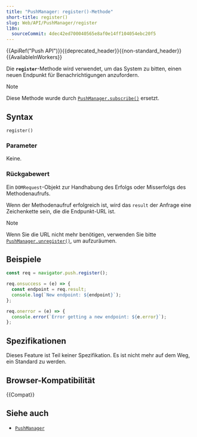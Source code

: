 ```yaml
---
title: "PushManager: register()-Methode"
short-title: register()
slug: Web/API/PushManager/register
l10n:
  sourceCommit: 4dec42ed700040565e8af0e14ff104054ebc20f5
---
```


{{ApiRef("Push API")}}{{deprecated_header}}{{non-standard_header}}{{AvailableInWorkers}}

Die **`register`**-Methode wird verwendet, um das System zu bitten, einen neuen Endpunkt für Benachrichtigungen anzufordern.

> [!NOTE]
> Diese Methode wurde durch [`PushManager.subscribe()`](/de/docs/Web/API/PushManager/subscribe) ersetzt.

## Syntax

```js-nolint
register()
```

### Parameter

Keine.

### Rückgabewert

Ein `DOMRequest`-Objekt zur Handhabung des Erfolgs oder Misserfolgs des Methodenaufrufs.

Wenn der Methodenaufruf erfolgreich ist, wird das `result` der Anfrage eine Zeichenkette sein, die die Endpunkt-URL ist.

> [!NOTE]
> Wenn Sie die URL nicht mehr benötigen, verwenden Sie bitte [`PushManager.unregister()`](/de/docs/Web/API/PushManager/unregister), um aufzuräumen.

## Beispiele

```js
const req = navigator.push.register();

req.onsuccess = (e) => {
  const endpoint = req.result;
  console.log(`New endpoint: ${endpoint}`);
};

req.onerror = (e) => {
  console.error(`Error getting a new endpoint: ${e.error}`);
};
```

## Spezifikationen

Dieses Feature ist Teil keiner Spezifikation. Es ist nicht mehr auf dem Weg, ein Standard zu werden.

## Browser-Kompatibilität

{{Compat}}

## Siehe auch

- [`PushManager`](/de/docs/Web/API/PushManager)
